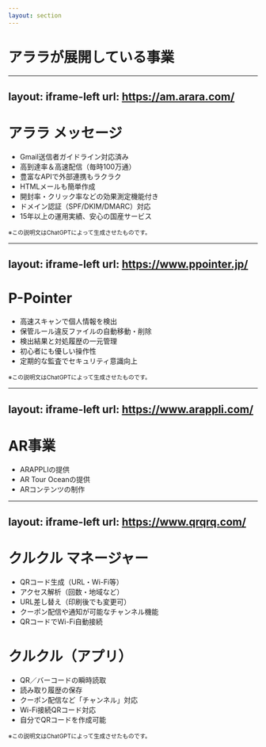 ```yaml
---
layout: section
---
```


# アララが展開している事業

---
layout: iframe-left
url: https://am.arara.com/
---

# アララ メッセージ

- Gmail送信者ガイドライン対応済み
- 高到達率＆高速配信（毎時100万通）
- 豊富なAPIで外部連携もラクラク
- HTMLメールも簡単作成
- 開封率・クリック率などの効果測定機能付き
- ドメイン認証（SPF/DKIM/DMARC）対応
- 15年以上の運用実績、安心の国産サービス

<small class="absolute left-135 bottom-5">※この説明文はChatGPTによって生成させたものです。</small>

---
layout: iframe-left
url: https://www.ppointer.jp/
---

# P-Pointer

- 高速スキャンで個人情報を検出
- 保管ルール違反ファイルの自動移動・削除
- 検出結果と対処履歴の一元管理
- 初心者にも優しい操作性
- 定期的な監査でセキュリティ意識向上

<small class="absolute left-135 bottom-5">※この説明文はChatGPTによって生成させたものです。</small>

---
layout: iframe-left
url: https://www.arappli.com/
---

# AR事業

- ARAPPLIの提供
- AR Tour Oceanの提供
- ARコンテンツの制作

---
layout: iframe-left
url: https://www.qrqrq.com/
---

# クルクル マネージャー

- QRコード生成（URL・Wi-Fi等）
- アクセス解析（回数・地域など）
- URL差し替え（印刷後でも変更可）
- クーポン配信や通知が可能なチャンネル機能
- QRコードでWi-Fi自動接続

# クルクル（アプリ）

- QR／バーコードの瞬時読取
- 読み取り履歴の保存
- クーポン配信など「チャンネル」対応
- Wi-Fi接続QRコード対応
- 自分でQRコードを作成可能

<small class="absolute left-135 bottom-5">※この説明文はChatGPTによって生成させたものです。</small>

